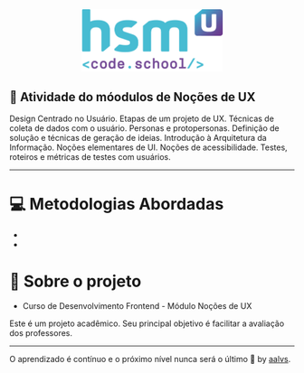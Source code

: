 <div align='center'>
<img src=".github/logo.png" width='250'>
</div>

## 🚀 Atividade do móodulos de Noções de UX

Design Centrado no Usuário. Etapas de um projeto de UX. Técnicas de coleta de dados com o usuário. Personas e protopersonas. Definição de solução e técnicas de geração de ideias. Introdução à Arquitetura da Informação. Noções elementares de UI. Noções de acessibilidade. Testes, roteiros e métricas de testes com usuários.

---

# 💻 Metodologias Abordadas

-
-


# 📝 Sobre o projeto

- Curso de Desenvolvimento Frontend - Módulo Noções de UX

Este é um projeto acadêmico. Seu principal objetivo é facilitar a avaliação dos professores.

---

O aprendizado é contínuo e o próximo nível nunca será o último 🚀 by [aalvs](https://app.rocketseat.com.br/me/aalvs).